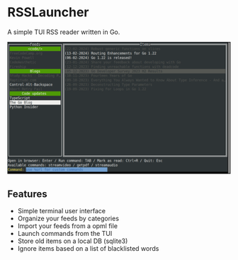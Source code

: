 # RSSLauncher

A simple TUI RSS reader written in Go.

![screenshot](./img/RSSLauncher.png)

## Features

* Simple terminal user interface
* Organize your feeds by categories
* Import your feeds from a opml file
* Launch commands from the TUI
* Store old items on a local DB (sqlite3)
* Ignore items based on a list of blacklisted words
